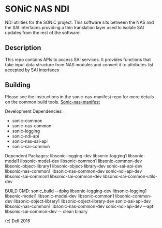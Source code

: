 SONiC NAS NDI 
=============

NDI utilities for the SONiC project.  This software sits between the NAS and the SAI interfaces providing a thin translation layer used to isolate SAI updates from the rest of the software.

Description
-----------

This repo contains APIs to access SAI services. It provides functions that take input data structure from NAS modules and convert it to attributes list accepted by SAI interfaces

Building
---------
Please see the instructions in the sonic-nas-manifest repo for more details on the common build tools.  [Sonic-nas-manifest](https://github.com/Azure/sonic-nas-manifest)

Development Dependencies:
 - sonic-common
 - sonic-nas-common
 - sonic-logging
 - sonic-ndi-api
 - sonic-nas-sai-api
 - sonic-sai-common

Dependent Packages:
  libsonic-logging-dev libsonic-logging1 libsonic-model1 libsonic-model-dev libsonic-common1 libsonic-common-dev libsonic-object-library1 libsonic-object-library-dev sonic-sai-api-dev libsonic-nas-common1 libsonic-nas-common-dev sonic-ndi-api-dev  libsonic-sai-common1 libsonic-sai-common-dev libsonic-sai-common-utils-dev 

BUILD CMD: sonic_build --dpkg libsonic-logging-dev libsonic-logging1 libsonic-model1 libsonic-model-dev libsonic-common1 libsonic-common-dev libsonic-object-library1 libsonic-object-library-dev sonic-sai-api-dev libsonic-nas-common1 libsonic-nas-common-dev sonic-ndi-api-dev --apt libsonic-sai-common-dev -- clean binary

(c) Dell 2016
